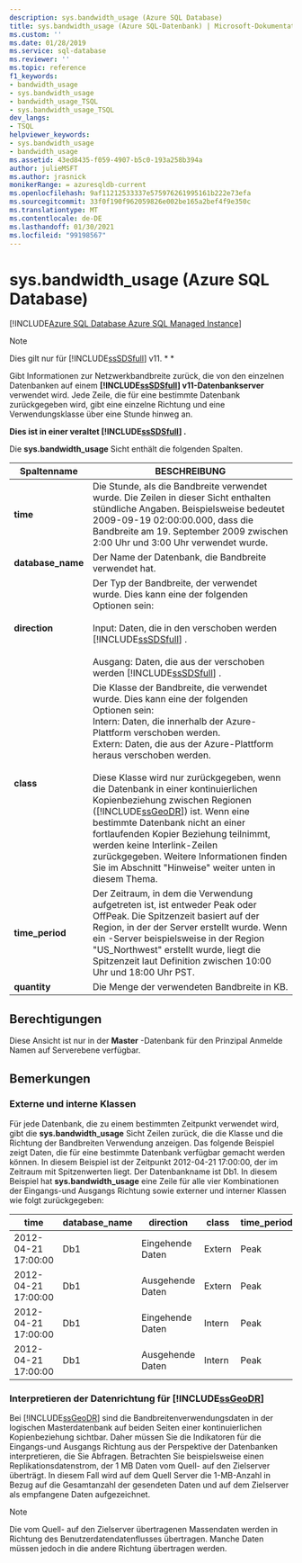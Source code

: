 ```yaml
---
description: sys.bandwidth_usage (Azure SQL Database)
title: sys.bandwidth_usage (Azure SQL-Datenbank) | Microsoft-Dokumentation
ms.custom: ''
ms.date: 01/28/2019
ms.service: sql-database
ms.reviewer: ''
ms.topic: reference
f1_keywords:
- bandwidth_usage
- sys.bandwidth_usage
- bandwidth_usage_TSQL
- sys.bandwidth_usage_TSQL
dev_langs:
- TSQL
helpviewer_keywords:
- sys.bandwidth_usage
- bandwidth_usage
ms.assetid: 43ed8435-f059-4907-b5c0-193a258b394a
author: julieMSFT
ms.author: jrasnick
monikerRange: = azuresqldb-current
ms.openlocfilehash: 9af11212533337e575976261995161b222e73efa
ms.sourcegitcommit: 33f0f190f962059826e002be165a2bef4f9e350c
ms.translationtype: MT
ms.contentlocale: de-DE
ms.lasthandoff: 01/30/2021
ms.locfileid: "99198567"
---
```

# <a name="sysbandwidth_usage-azure-sql-database"></a>sys.bandwidth_usage (Azure SQL Database)

[!INCLUDE[Azure SQL Database Azure SQL Managed Instance](../../includes/applies-to-version/asdb-asdbmi.md)]

> [!NOTE]
> Dies gilt nur für [!INCLUDE[ssSDSfull](../../includes/sssdsfull-md.md)] v11. * *  
  
 Gibt Informationen zur Netzwerkbandbreite zurück, die von den einzelnen Datenbanken auf einem **[!INCLUDE[ssSDSfull](../../includes/sssdsfull-md.md)] v11-Datenbankserver** verwendet wird. Jede Zeile, die für eine bestimmte Datenbank zurückgegeben wird, gibt eine einzelne Richtung und eine Verwendungsklasse über eine Stunde hinweg an.  
  
 **Dies ist in einer veraltet [!INCLUDE[ssSDSfull](../../includes/sssdsfull-md.md)] .**  
  
 Die **sys.bandwidth_usage** Sicht enthält die folgenden Spalten.  
  
|Spaltenname|BESCHREIBUNG|  
|-----------------|-----------------|  
|**time**|Die Stunde, als die Bandbreite verwendet wurde. Die Zeilen in dieser Sicht enthalten stündliche Angaben. Beispielsweise bedeutet 2009-09-19 02:00:00.000, dass die Bandbreite am 19. September 2009 zwischen 2:00 Uhr und 3:00 Uhr verwendet wurde.|  
|**database_name**|Der Name der Datenbank, die Bandbreite verwendet hat.|  
|**direction**|Der Typ der Bandbreite, der verwendet wurde. Dies kann eine der folgenden Optionen sein:<br /><br /> Input: Daten, die in den verschoben werden [!INCLUDE[ssSDSfull](../../includes/sssdsfull-md.md)] .<br /><br /> Ausgang: Daten, die aus der verschoben werden [!INCLUDE[ssSDSfull](../../includes/sssdsfull-md.md)] .|  
|**class**|Die Klasse der Bandbreite, die verwendet wurde. Dies kann eine der folgenden Optionen sein:<br />Intern: Daten, die innerhalb der Azure-Plattform verschoben werden.<br />Extern: Daten, die aus der Azure-Plattform heraus verschoben werden.<br /><br /> Diese Klasse wird nur zurückgegeben, wenn die Datenbank in einer kontinuierlichen Kopienbeziehung zwischen Regionen ([!INCLUDE[ssGeoDR](../../includes/ssgeodr-md.md)]) ist. Wenn eine bestimmte Datenbank nicht an einer fortlaufenden Kopier Beziehung teilnimmt, werden keine Interlink-Zeilen zurückgegeben. Weitere Informationen finden Sie im Abschnitt "Hinweise" weiter unten in diesem Thema.|  
|**time_period**|Der Zeitraum, in dem die Verwendung aufgetreten ist, ist entweder Peak oder OffPeak. Die Spitzenzeit basiert auf der Region, in der der Server erstellt wurde. Wenn ein -Server beispielsweise in der Region "US_Northwest" erstellt wurde, liegt die Spitzenzeit laut Definition zwischen 10:00 Uhr und 18:00 Uhr PST.|  
|**quantity**|Die Menge der verwendeten Bandbreite in KB.|  
  
## <a name="permissions"></a>Berechtigungen

 Diese Ansicht ist nur in der **Master** -Datenbank für den Prinzipal Anmelde Namen auf Serverebene verfügbar.  
  
## <a name="remarks"></a>Bemerkungen  
  
### <a name="external-and-internal-classes"></a>Externe und interne Klassen

 Für jede Datenbank, die zu einem bestimmten Zeitpunkt verwendet wird, gibt die **sys.bandwidth_usage** Sicht Zeilen zurück, die die Klasse und die Richtung der Bandbreiten Verwendung anzeigen. Das folgende Beispiel zeigt Daten, die für eine bestimmte Datenbank verfügbar gemacht werden können. In diesem Beispiel ist der Zeitpunkt 2012-04-21 17:00:00, der im Zeitraum mit Spitzenwerten liegt. Der Datenbankname ist Db1. In diesem Beispiel hat **sys.bandwidth_usage** eine Zeile für alle vier Kombinationen der Eingangs-und Ausgangs Richtung sowie externer und interner Klassen wie folgt zurückgegeben:  
  
|time|database_name|direction|class|time_period|quantity|  
|----------|--------------------|---------------|-----------|------------------|--------------|  
|2012-04-21 17:00:00|Db1|Eingehende Daten|Extern|Peak|66|  
|2012-04-21 17:00:00|Db1|Ausgehende Daten|Extern|Peak|741|  
|2012-04-21 17:00:00|Db1|Eingehende Daten|Intern|Peak|1052|  
|2012-04-21 17:00:00|Db1|Ausgehende Daten|Intern|Peak|3525|  
  
### <a name="interpreting-data-direction-for-ssgeodr"></a>Interpretieren der Datenrichtung für [!INCLUDE[ssGeoDR](../../includes/ssgeodr-md.md)]

 Bei [!INCLUDE[ssGeoDR](../../includes/ssgeodr-md.md)] sind die Bandbreitenverwendungsdaten in der logischen Masterdatenbank auf beiden Seiten einer kontinuierlichen Kopienbeziehung sichtbar. Daher müssen Sie die Indikatoren für die Eingangs-und Ausgangs Richtung aus der Perspektive der Datenbanken interpretieren, die Sie Abfragen. Betrachten Sie beispielsweise einen Replikationsdatenstrom, der 1 MB Daten vom Quell- auf den Zielserver überträgt. In diesem Fall wird auf dem Quell Server die 1-MB-Anzahl in Bezug auf die Gesamtanzahl der gesendeten Daten und auf dem Zielserver als empfangene Daten aufgezeichnet.  
  
> [!NOTE]  
> Die vom Quell- auf den Zielserver übertragenen Massendaten werden in Richtung des Benutzerdatendatenflusses übertragen. Manche Daten müssen jedoch in die andere Richtung übertragen werden.  
